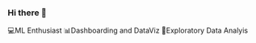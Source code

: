 ### Hi there 👋
💻ML Enthusiast
📊Dashboarding and DataViz
🔎Exploratory Data Analyis

<!--
**kaanmtl/kaanmtl** is a ✨ _special_ ✨ repository because its `README.md` (this file) appears on your GitHub profile.



